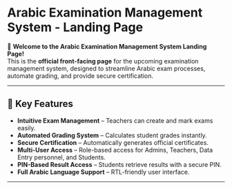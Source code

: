 # Arabic Examination Management System - Landing Page

🚀 **Welcome to the Arabic Examination Management System Landing Page!**  
This is the **official front-facing page** for the upcoming examination management system, designed to streamline Arabic exam processes, automate grading, and provide secure certification.

---

## 🎯 Key Features
- **Intuitive Exam Management** – Teachers can create and mark exams easily.
- **Automated Grading System** – Calculates student grades instantly.
- **Secure Certification** – Automatically generates official certificates.
- **Multi-User Access** – Role-based access for Admins, Teachers, Data Entry personnel, and Students.
- **PIN-Based Result Access** – Students retrieve results with a secure PIN.
- **Full Arabic Language Support** – RTL-friendly user interface.

---